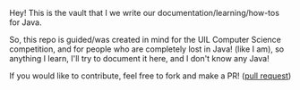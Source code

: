 Hey! This is the vault that I we write our documentation/learning/how-tos for Java. 

So, this repo is guided/was created in mind for the UIL Computer Science competition, and for people who are completely lost in Java! (like I am), so anything I learn, I'll try to document it here, and I don't know any Java!

If you would like to contribute, feel free to fork and make a PR! ([pull request](https://docs.github.com/en/pull-requests/collaborating-with-pull-requests/proposing-changes-to-your-work-with-pull-requests/creating-a-pull-request-from-a-fork))
